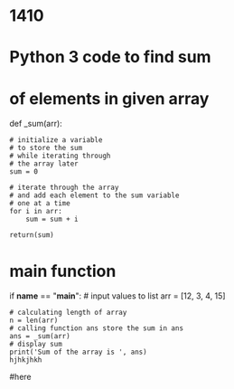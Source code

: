 # 1410

# Python 3 code to find sum
# of elements in given array
 
 
def _sum(arr):
 
    # initialize a variable
    # to store the sum
    # while iterating through
    # the array later
    sum = 0
 
    # iterate through the array
    # and add each element to the sum variable
    # one at a time
    for i in arr:
        sum = sum + i
 
    return(sum)
 
 
# main function
if __name__ == "__main__":
    # input values to list
    arr = [12, 3, 4, 15]
 
    # calculating length of array
    n = len(arr)
    # calling function ans store the sum in ans
    ans = _sum(arr)
    # display sum
    print('Sum of the array is ', ans)
    hjhkjhkh
#here
